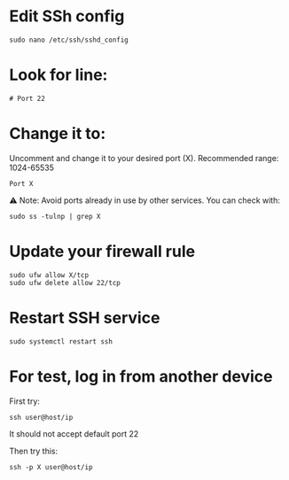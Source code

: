 # Edit SSh config

``` 
sudo nano /etc/ssh/sshd_config
```

# Look for line:

```
# Port 22
```

# Change it to:

Uncomment and change it to your desired port (X).
Recommended range: 1024-65535

``` 
Port X 
```
⚠️ Note: Avoid ports already in use by other services. You can check with:

```
sudo ss -tulnp | grep X
```

# Update your firewall rule

```
sudo ufw allow X/tcp
sudo ufw delete allow 22/tcp
```

# Restart SSH service

``` 
sudo systemctl restart ssh
```

# For test, log in from another device

First try:
``` 
ssh user@host/ip
```
It should not accept default port 22

Then try this:

``` 
ssh -p X user@host/ip
```


